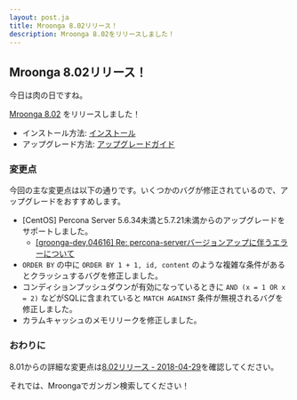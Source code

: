 ```yaml
---
layout: post.ja
title: Mroonga 8.02リリース！
description: Mroonga 8.02をリリースしました！
---
```


## Mroonga 8.02リリース！

今日は肉の日ですね。

[Mroonga 8.02](/ja/docs/news.html#release-8-02) をリリースしました！

* インストール方法: [インストール](/ja/docs/install.html)
* アップグレード方法: [アップグレードガイド](/ja/docs/upgrade.html)

### 変更点

今回の主な変更点は以下の通りです。いくつかのバグが修正されているので、アップグレードをおすすめします。

* [CentOS] Percona Server 5.6.34未満と5.7.21未満からのアップグレードをサポートしました。
  * [\[groonga-dev,04616\] Re: percona-serverバージョンアップに伴うエラーについて](https://lists.osdn.me/mailman/archives/groonga-dev/2018-April/004619.html)
* `ORDER BY` の中に `ORDER BY 1 + 1, id, content` のような複雑な条件があるとクラッシュするバグを修正しました。
* コンディションプッシュダウンが有効になっているときに `AND (x = 1 OR x = 2)` などがSQLに含まれていると `MATCH AGAINST` 条件が無視されるバグを修正しました。
* カラムキャッシュのメモリリークを修正しました。

### おわりに

8.01からの詳細な変更点は[8.02リリース - 2018-04-29](/ja/docs/news.html#release-8-02)を確認してください。

それでは、Mroongaでガンガン検索してください！
